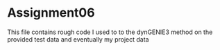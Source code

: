 # Assignment06

This file contains rough code I used to to the dynGENIE3 method on the provided test data and eventually my project data

